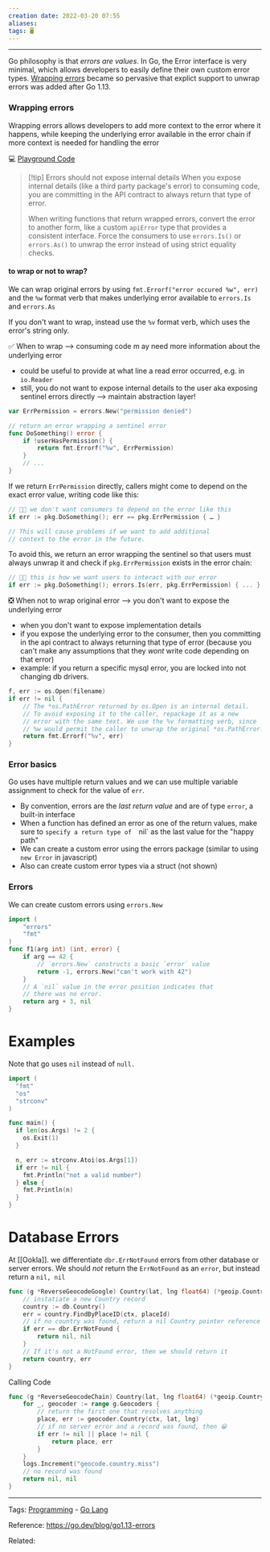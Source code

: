 ```yaml
---
creation date: 2022-03-20 07:55
aliases: 
tags: 🖥️
---
```


---
Go philosophy is that *errors are values*. In Go, the Error interface is very minimal, which allows developers to easily define their own custom error types. [Wrapping errors](Go%20Lang%20Error%20Handling.md#Wrapping%20errors) became so pervasive that explict support to unwrap errors was added after Go 1.13.

### Wrapping errors
Wrapping errors allows developers to add more context to the error where it happens, while keeping the underlying error available in the error chain if more context is needed for handling the error

💻  [Playground Code](https://goplay.tools/snippet/i6UVZEmCwsj)

> [!tip] Errors should not expose internal details
> When you expose internal details (like a third party package's error) to consuming code, you are committing in the API contract to always return that type of error. 
> 
> When writing functions that return wrapped errors, convert the error to another form, like a custom `apiError` type that provides a consistent interface. Force the consumers to use `errors.Is()` or `errors.As()` to unwrap the error instead of using strict equality checks.


#### to wrap or not to wrap?

We can wrap original errors by using `fmt.Errorf("error occured %w", err)` and the `%w` format verb that makes underlying error available to `errors.Is` and `errors.As`

If you don't want to wrap, instead use the `%v` format verb, which uses the error's string only. 

✅  When to wrap --> consuming code m ay need more information about the underlying error
* could be useful to provide at what line a read error occurred, e.g. in `io.Reader`
* still, you do not want to expose internal details to the user aka exposing sentinel errors directly --> maintain abstraction layer!
```go
var ErrPermission = errors.New("permission denied")

// return an error wrapping a sentinel error
func DoSomething() error {
    if !userHasPermission() {
        return fmt.Errorf("%w", ErrPermission)
    }
    // ...
}
```
If we return `ErrPermission` directly, callers might come to depend on the exact error value, writing code like this:
```go
// 👎🏼 we don't want consumers to depend on the error like this 
if err := pkg.DoSomething(); err == pkg.ErrPermission { … }

// This will cause problems if we want to add additional
// context to the error in the future. 
```
To avoid this, we return an error wrapping the sentinel so that users must always unwrap it and check if `pkg.ErrPermission` exists in the error chain:
```go
// 👍🏻 this is how we want users to interact with our error
if err := pkg.DoSomething(); errors.Is(err, pkg.ErrPermission) { ... }
```

❎ When not to wrap original error --> you don't want to expose the underlying error
* when you don't want to expose implementation details
* if you expose the underlying error to the consumer, then you committing in the api contract to always returning that type of error (because you can't make any assumptions that they *wont* write code depending on that error)
* example: if you return a specific mysql error, you are locked into not changing db drivers.

```go
f, err := os.Open(filename)
if err != nil {
    // The *os.PathError returned by os.Open is an internal detail.
    // To avoid exposing it to the caller, repackage it as a new
    // error with the same text. We use the %v formatting verb, since
    // %w would permit the caller to unwrap the original *os.PathError.
    return fmt.Errorf("%v", err)
}
```

### Error basics
Go uses have multiple return values and we can use multiple variable assignment to check for the value of `err`.
- By convention, errors are the *last return value* and are of type `error`, a built-in interface
- When a function has defined an error as one of the return values, make sure to `specify a return type of  `nil` as the last value for the "happy path" 
- We can create a custom error using the errors package (similar to using `new Error` in javascript)
- Also can create custom error types via a struct (not shown)

### Errors
We can create custom errors using `errors.New`
```go
import (
	"errors"
	"fmt"
)
func f1(arg int) (int, error) {
	if arg == 42 {
		// `errors.New` constructs a basic `error` value
		return -1, errors.New("can't work with 42")
	}
	// A `nil` value in the error position indicates that
	// there was no error.
	return arg + 3, nil
}
```


# Examples
Note that go uses `nil` instead of `null.`
```go
import (
  "fmt"
  "os"
  "strconv"
)

func main() {
  if len(os.Args) != 2 {
    os.Exit(1)
  }

  n, err := strconv.Atoi(os.Args[1])
  if err != nil {
    fmt.Println("not a valid number")
  } else {
    fmt.Println(n)
  }
}
```

# Database Errors
At [[Ookla]]. we differentiate `dbr.ErrNotFound` errors from other database or server errors. We should *not* return the `ErrNotFound` as an `error`, but instead return a `nil, nil` 

```go
func (g *ReverseGeocodeGoogle) Country(lat, lng float64) (*geoip.Country, error) {
	// instatiate a new Country record 
	country := db.Country()
	err = country.FindByPlaceID(ctx, placeId)
	// if no country was found, return a nil Country pointer reference and a nil error
	if err == dbr.ErrNotFound {
		return nil, nil
	}
	// If it's not a NotFound error, then we should return it
	return country, err
}
```

Calling Code
```go
func (g *ReverseGeocodeChain) Country(lat, lng float64) (*geoip.Country, error) {
	for _, geocoder := range g.Geocoders {
		// return the first one that resolves anything
		place, err := geocoder.Country(ctx, lat, lng)
		// if no server error and a record was found, then 😀
		if err != nil || place != nil {
			return place, err
		}
	}
	logs.Increment("geocode.country.miss")
	// no record was found
	return nil, nil
}
```
---
Tags: [Programming](Programming.md) - [Go Lang](./Go%20Lang.md) 

Reference: https://go.dev/blog/go1.13-errors

Related: 